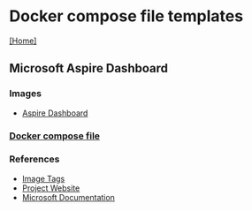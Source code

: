 # Docker compose file templates
[[Home]](/README.md)


## Microsoft Aspire Dashboard

### Images
- [Aspire Dashboard](https://hub.docker.com/r/microsoft/dotnet-aspire-dashboard/)

### [Docker compose file](/Jaeger/docker-compose.yml)

### References
- [Image Tags](https://github.com/dotnet/dotnet-docker/blob/main/README.aspire-dashboard.md#full-tag-listing)
- [Project Website](https://aspiredashboard.com/)
- [Microsoft Documentation](https://learn.microsoft.com/en-us/dotnet/aspire/fundamentals/dashboard/overview)
